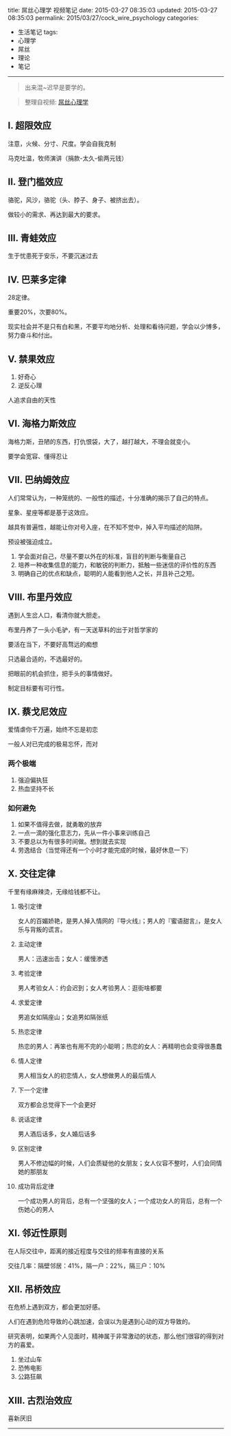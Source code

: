 title: 屌丝心理学 视频笔记
date: 2015-03-27 08:35:03
updated: 2015-03-27 08:35:03
permalink: 2015/03/27/cock_wire_psychology
categories:
- 生活笔记
tags:
- 心理学
- 屌丝
- 理论
- 笔记

---

>出来混~迟早是要学的。

> 整理自视频: [屌丝心理学](http://i.youku.com/u/UMTQzOTMzOTY5Mg==)

## I. 超限效应

注意，火候、分寸、尺度。学会自我克制

马克吐温，牧师演讲（捐款-太久-偷两元钱）

<!--more-->

## II. 登门槛效应

骆驼，风沙，骆驼（头、脖子、身子、被挤出去）。

做较小的需求、再达到最大的要求。


## III. 青蛙效应

生于忧患死于安乐，不要沉迷过去

## IV. 巴莱多定律

28定律。

重要20%，次要80%。

现实社会并不是只有白和黑，不要平均地分析、处理和看待问题，学会以少博多，努力奋斗和付出。

## V. 禁果效应

1. 好奇心
2. 逆反心理

人追求自由的天性

## VI. 海格力斯效应

海格力斯，丑陋的东西，打仇恨袋，大了，越打越大，不理会就变小。

要学会宽容、懂得忍让

## VII. 巴纳姆效应

人们常常认为，一种笼统的、一般性的描述，十分准确的揭示了自己的特点。

星象、星座等都是基于这效应。

越具有普遍性，越能让你对号入座，在不知不觉中，掉入平均描述的陷阱。

预设被强迫成立。

1. 学会面对自己，尽量不要以外在的标准，盲目的判断与衡量自己
2. 培养一种收集信息的能力，和敏锐的判断力，抵触一些迷信的评价性的东西
3. 明确自己的优点和缺点，聪明的人能看到他人之长，并且补己之短。



## VIII. 布里丹效应
遇到人生岔人口，看清你就大胆走。

布里丹养了一头小毛驴，有一天送草料的出于对哲学家的

要活在当下，不要好高骛远的痴想

只选最合适的，不选最好的。

把眼前的机会抓住，把手头的事情做好。

制定目标要有可行性。

## IX. 蔡戈尼效应

爱情虐你千万遍，始终不忘是初恋

一般人对已完成的极易忘怀，而对

### 两个极端

1. 强迫偏执狂
2. 热血坚持不长

### 如何避免

1. 如果不值得去做，就勇敢的放弃
2. 一点一滴的强化意志力，先从一件小事来训练自己
3. 不要总以为有很多时间做。想到就去实现
4. 劳逸结合（当觉得还有一个小时才能完成的时候，最好休息一下）

## X. 交往定律

千里有缘麻辣烫，无缘给钱都不让。

1. 吸引定律

	女人的百媚娇艳，是男人掉入情网的『导火线』；男人的『蜜语甜言』，是女人乐与背叛的谎言。

2. 主动定律

	男人：迅速出击；女人：缓慢渗透

3. 考验定律

	男人考验女人：约会迟到；女人考验男人：逛街啥都要

4. 求爱定律

	男追女如隔座山；女追男如隔张纸

5. 热恋定律

	热恋的男人：再笨也有用不完的小聪明；热恋的女人：再精明也会变得很愚蠢

6. 情人定律

	男人相当女人的初恋情人，女人想做男人的最后情人

7. 下一个定律

	双方都会总觉得下一个会更好

8. 说话定律

	男人酒后话多，女人婚后话多

9. 区别定律

	男人不修边幅的时候，人们会质疑他的女朋友；女人仪容不整时，人们会同情她的那朋友

10. 成功背后定律

	一个成功男人的背后，总有一个坚强的女人；一个成功女人的背后，总有一个伤她心的男人

## XI. 邻近性原则

在人际交往中，距离的接近程度与交往的频率有直接的关系

交往几率：隔壁邻居：41%，隔一户：22%，隔三户：10%


## XII. 吊桥效应

在危桥上遇到双方，都会更加好感。

人们在遇到危险导致的心跳加速，会误以为是遇到心动的双方导致的。

研究表明，如果两个人见面时，精神属于非常激动的状态，那么他们很容的得到对方的喜爱。

1. 坐过山车
2. 恐怖电影
3. 公路狂飙


## XIII. 古烈治效应

喜新厌旧

---
